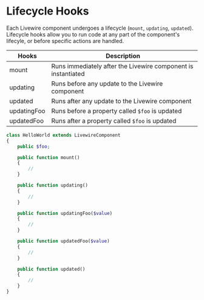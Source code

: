 # Lifecycle Hooks

Each Livewire component undergoes a lifecycle (`mount`, `updating`, `updated`). Lifecycle hooks allow you to run code at any part of the component's lifecyle, or before specific actions are handled.

Hooks | Description
--- | ---
mount | Runs immediately after the Livewire component is instantiated
updating | Runs before any update to the Livewire component
updated | Runs after any update to the Livewire component
updatingFoo | Runs before a property called `$foo` is updated
updatedFoo | Runs after a property called `$foo` is updated

```php
class HelloWorld extends LivewireComponent
{
    public $foo;

    public function mount()
    {
        //
    }

    public function updating()
    {
        //
    }

    public function updatingFoo($value)
    {
        //
    }

    public function updatedFoo($value)
    {
        //
    }

    public function updated()
    {
        //
    }
}
```
